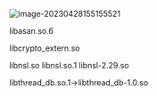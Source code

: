 ![image-20230428155155521](E:\typora_files\动态库替换.assets\image-20230428155155521.png)

libasan.so.6

libcrypto_extern.so

libnsl.so libnsl.so.1 libnsl-2.29.so

libthread_db.so.1->libthread_db-1.0.so 





